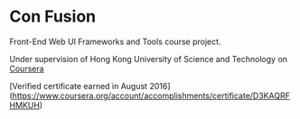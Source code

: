 # Con Fusion
Front-End Web UI Frameworks and Tools course project.

Under supervision of Hong Kong University of Science and Technology on [Coursera](www.coursera.com)

[Verified certificate earned in August 2016] (https://www.coursera.org/account/accomplishments/certificate/D3KAQRFHMKUH)